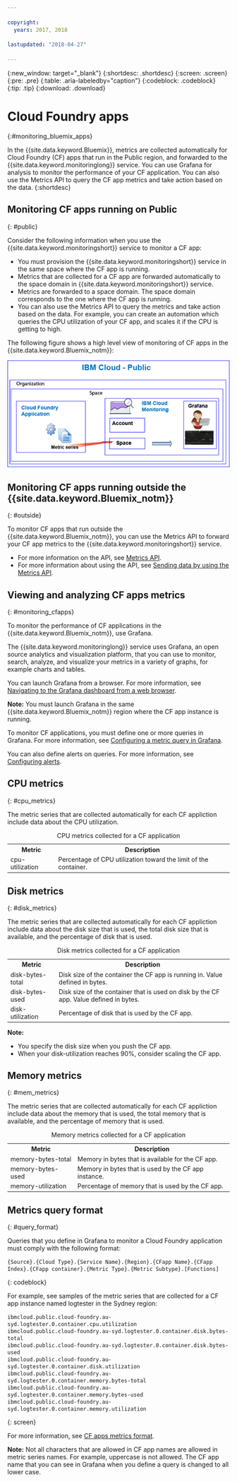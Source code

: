 ```yaml
---

copyright:
  years: 2017, 2018

lastupdated: "2018-04-27"

---
```


{:new_window: target="_blank"}
{:shortdesc: .shortdesc}
{:screen: .screen}
{:pre: .pre}
{:table: .aria-labeledby="caption"}
{:codeblock: .codeblock}
{:tip: .tip}
{:download: .download}


# Cloud Foundry apps
 {:#monitoring_bluemix_apps}

In the {{site.data.keyword.Bluemix}}, metrics are collected automatically for Cloud Foundry (CF) apps that run in the Public region, and forwarded to the {{site.data.keyword.monitoringlong}} service. You can use Grafana for analysis to monitor the performance of your CF application. You can also use the Metrics API to query the CF app metrics and take action based on the data.
{:shortdesc}


## Monitoring CF apps running on Public
{: #public}


Consider the following information when you use the {{site.data.keyword.monitoringshort}} service to monitor a CF app:

* You must provision the {{site.data.keyword.monitoringshort}} service in the same space where the CF app is running.
* Metrics that are collected for a CF app are forwarded automatically to the space domain in {{site.data.keyword.monitoringshort}} service. 
* Metrics are forwarded to a space domain. The space domain corresponds to the one where the CF app is running. 
* You can also use the Metrics API to query the metrics and take action based on the data. For example, you can create an automation which queries the CPU utilization of your CF app, and scales it if the CPU is getting to high.

The following figure shows a high level view of monitoring of CF apps in the {{site.data.keyword.Bluemix_notm}}:

![High level view of monitoring of CF apps in the {{site.data.keyword.Bluemix_notm}}](images/cfapp_metrics_ov.png "High level view of monitoring of CF apps in the {{site.data.keyword.Bluemix_notm}}")

## Monitoring CF apps running outside the {{site.data.keyword.Bluemix_notm}}
{: #outside}

To monitor CF apps that run outside the {{site.data.keyword.Bluemix_notm}}, you can use the Metrics API to forward your CF app metrics to the {{site.data.keyword.monitoringshort}} service.

* For more information on the API, see [Metrics API](https://console.bluemix.net/apidocs/927-ibm-cloud-monitoring-metrics-api?&language=node#introduction).
* For more information about using the API, see [Sending data by using the Metrics API](/docs/services/cloud-monitoring/send-metrics/send_data_api.html#send_data_api).




## Viewing and analyzing CF apps metrics
{: #monitoring_cfapps}

To monitor the performance of CF applications in the {{site.data.keyword.Bluemix_notm}}, use Grafana. 

The {{site.data.keyword.monitoringlong}} service uses Grafana, an open source analytics and visualization platform, that you can use to monitor, search, analyze, and visualize your metrics in a variety of graphs, for example charts and tables.

You can launch Grafana from a browser. For more information, see [Navigating to the Grafana dashboard from a web browser](/docs/services/cloud-monitoring/grafana/navigating_grafana.html#launch_grafana_from_browser).

**Note:** You must launch Grafana in the same {{site.data.keyword.Bluemix_notm}} region where the CF app instance is running.


To monitor CF applications, you must define one or more queries in Grafana. For more information, see [Configuring a metric query in Grafana](/docs/services/cloud-monitoring/grafana/define_query.html#define_query). 

You can also define alerts on queries. For more information, see [Configuring alerts](/docs/services/cloud-monitoring/config_alerts_ov.html#config_alerts_ov).



## CPU metrics
{: #cpu_metrics}

The metric series that are collected automatically for each CF appliction include data about the CPU utilization.


<table>
  <caption>CPU metrics collected for a CF application</caption>
  <tr>
    <th>Metric</th>
    <th>Description</th>
  </tr>
  <tr>
    <td>cpu-utilization</td>
    <td>Percentage of CPU utilization toward the limit of the container.</td>
  </tr>
</table>


## Disk metrics
{: #disk_metrics}

The metric series that are collected automatically for each CF appliction include data about the disk size that is used, the total disk size that is available, and the percentage of disk that is used.


<table>
  <caption>Disk metrics collected for a CF application</caption>
  <tr>
    <th>Metric</th>
    <th>Description</th>
  </tr>
  <tr>
    <td>disk-bytes-total</td>
    <td>Disk size of the container the CF app is running in. Value defined in bytes.</td>
  </tr>
  <tr>
    <td>disk-bytes-used</td>
    <td>Disk size of the container that is used on disk by the CF app. Value defined in bytes.</td>
  </tr>
  <tr>
    <td>disk-utilization</td>
    <td>Percentage of disk that is used by the CF app.</td>
  </tr>
</table>

**Note:** 

* You specify the disk size when you push the CF app.
* When your disk-utilization reaches 90%, consider scaling the CF app.

## Memory metrics
{: #mem_metrics}

The metric series that are collected automatically for each CF appliction include data about the memory that is used, the total memory that is available, and the percentage of memory that is used.

<table>
  <caption>Memory metrics collected for a CF application</caption>
  <tr>
    <th>Metric</th>
    <th>Description</th>
  </tr>
  <tr>
    <td>memory-bytes-total</td>
    <td>Memory in bytes that is available for the CF app.</td>
  </tr>
  <tr>
    <td>memory-bytes-used</td>
    <td>Memory in bytes that is used by the CF app instance.</td>
  </tr>
  <tr>
    <td>memory-utilization</td>
    <td>Percentage of memory that is used by the CF app.</td>
  </tr>
</table>


## Metrics query format
{: #query_format}


Queries that you define in Grafana to monitor a Cloud Foundry application must comply with the following format: 

```
{Source}.{Cloud Type}.{Service Name}.{Region}.{CFapp Name}.{CFapp Index}.{CFapp container}.{Metric Type}.{Metric Subtype}.[Functions]
```
{: codeblock}

For example, see samples of the metric series that are collected for a CF app instance named logtester in the Sydney region:

```
ibmcloud.public.cloud-foundry.au-syd.logtester.0.container.cpu.utilization
ibmcloud.public.cloud-foundry.au-syd.logtester.0.container.disk.bytes-total
ibmcloud.public.cloud-foundry.au-syd.logtester.0.container.disk.bytes-used
ibmcloud.public.cloud-foundry.au-syd.logtester.0.container.disk.utilization
ibmcloud.public.cloud-foundry.au-syd.logtester.0.container.memory.bytes-total
ibmcloud.public.cloud-foundry.au-syd.logtester.0.container.memory.bytes-used
ibmcloud.public.cloud-foundry.au-syd.logtester.0.container.memory.utilization
```
{: screen}

For more information, see [CF apps metrics format](/docs/services/cloud-monitoring/reference/cfapps_metrics_format.html#cfapps_metrics_format).

**Note:** Not all characters that are allowed in CF app names are allowed in metric series names. For example, uppercase is not allowed. The CF app name that you can see in Grafana when you define a query is changed to all lower case.




